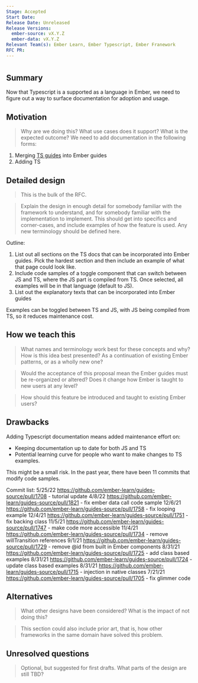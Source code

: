 ```yaml
---
Stage: Accepted
Start Date:
Release Date: Unreleased
Release Versions:
  ember-source: vX.Y.Z
  ember-data: vX.Y.Z
Relevant Team(s): Ember Learn, Ember Typescript, Ember Franework
RFC PR:
---
```


<!---
Directions for above:

Stage: Leave as is
Start Date: Fill in with today's date, YYYY-MM-DD
Release Date: Leave as is
Release Versions: Leave as is
Relevant Team(s): Fill this in with the [team(s)](README.md#relevant-teams) to which this RFC applies
RFC PR: Fill this in with the URL for the Proposal RFC PR
-->

# <RFC title>

## Summary

Now that Typescript is a supported as a language in Ember, we need to figure
out a way to surface documentation for adoption and usage.

## Motivation

> Why are we doing this? What use cases does it support? What is the expected
outcome?
We need to add documentation in the following forms:
1. Merging [TS guides](https://docs.ember-cli-typescript.com/) into Ember guides
2. Adding TS

## Detailed design

> This is the bulk of the RFC.

> Explain the design in enough detail for somebody
familiar with the framework to understand, and for somebody familiar with the
implementation to implement. This should get into specifics and corner-cases,
and include examples of how the feature is used. Any new terminology should be
defined here.

Outline:
1. List out all sections on the TS docs that can be incorporated into Ember guides.
Pick the hardest section and then include an example of what that page could look
like.
2. Include code samples of a toggle component that can switch between JS and TS,
where the JS part is compiled from TS. Once selected, all examples will be in that
language (default to JS).
3. List out the explanatory texts that can be incorporated into Ember guides

Examples can be toggled between TS and JS, with JS being compiled from TS, so
it reduces maintenance cost.

## How we teach this

> What names and terminology work best for these concepts and why? How is this
idea best presented? As a continuation of existing Ember patterns, or as a
wholly new one?

> Would the acceptance of this proposal mean the Ember guides must be
re-organized or altered? Does it change how Ember is taught to new users
at any level?

> How should this feature be introduced and taught to existing Ember
users?

## Drawbacks

Adding Typescript documentation means added maintenance effort on:
- Keeping documentation up to date for both JS and TS
- Potential learning curve for people who want to make changes to TS examples.

This might be a small risk. In the past year, there have been 11 commits that modify
code samples.

Commit list:
5/25/22 https://github.com/ember-learn/guides-source/pull/1708 - tutorial update
4/8/22 https://github.com/ember-learn/guides-source/pull/1821 - fix ember data call code sample
12/6/21 https://github.com/ember-learn/guides-source/pull/1758 - fix looping example
12/4/21 https://github.com/ember-learn/guides-source/pull/1751 - fix backing class
11/5/21 https://github.com/ember-learn/guides-source/pull/1747 - make code more accessible
11/4/21 https://github.com/ember-learn/guides-source/pull/1734 - remove willTransition references
9/1/21 https://github.com/ember-learn/guides-source/pull/1729 - remove @id from built in Ember components
8/31/21 https://github.com/ember-learn/guides-source/pull/1725 - add class based examples
8/31/21 https://github.com/ember-learn/guides-source/pull/1724 - update class based examples
8/31/21 https://github.com/ember-learn/guides-source/pull/1715 - injection in native classes
7/21/21 https://github.com/ember-learn/guides-source/pull/1705 - fix glimmer code

## Alternatives

> What other designs have been considered? What is the impact of not doing this?

> This section could also include prior art, that is, how other frameworks in the same domain have solved this problem.

## Unresolved questions

> Optional, but suggested for first drafts. What parts of the design are still
TBD?
